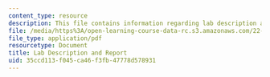```yaml
---
content_type: resource
description: This file contains information regarding lab description and report.
file: /media/https%3A/open-learning-course-data-rc.s3.amazonaws.com/22-s902-do-it-yourself-diy-geiger-counters-january-iap-2015/35ccd113f045ca46f3fb47778d578931_MIT22_S902IAP15_lab01.pdf
file_type: application/pdf
resourcetype: Document
title: Lab Description and Report
uid: 35ccd113-f045-ca46-f3fb-47778d578931
---
```

